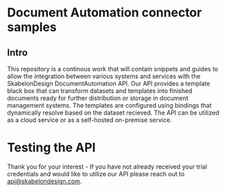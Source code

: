 # Document Automation connector samples

## Intro

This repository is a continous work that will contain snippets and guides to allow the integration between various systems and services with the SkabelonDesign DocumentAutomation API. Our API provides a template black box that can transform datasets and templates into finished documents ready for further distribution or storage in document management systems. The templates are configured using bindings that dynamically resolve based on the dataset recieved. The API can be utilized as a cloud service or as a self-hosted on-premise service.

# Testing the API

Thank you for your interest - If you have not already received your trial credentials and would like to utilize our API please reach out to api@skabelondesign.com.


